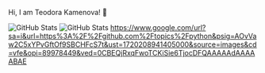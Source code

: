 Hi, I am Teodora Kamenova! 👋

![GitHub Stats](https://github-readme-stats.vercel.app/api?username=TeodoraKamenova&theme=dracula&show_icons=true&hide_border=true&count_private=true) 
![GitHub Stats](https://github-readme-stats.vercel.app/api/top-langs/?username=TeodoraKamenova&theme=dracula&show_icons=true&hide_border=true&layout=compact)
https://www.google.com/url?sa=i&url=https%3A%2F%2Fgithub.com%2Ftopics%2Fpython&psig=AOvVaw2C5xYPvGftOf9SBCHFcS7t&ust=1720208941405000&source=images&cd=vfe&opi=89978449&ved=0CBEQjRxqFwoTCKiSie6TjocDFQAAAAAdAAAAABAE
